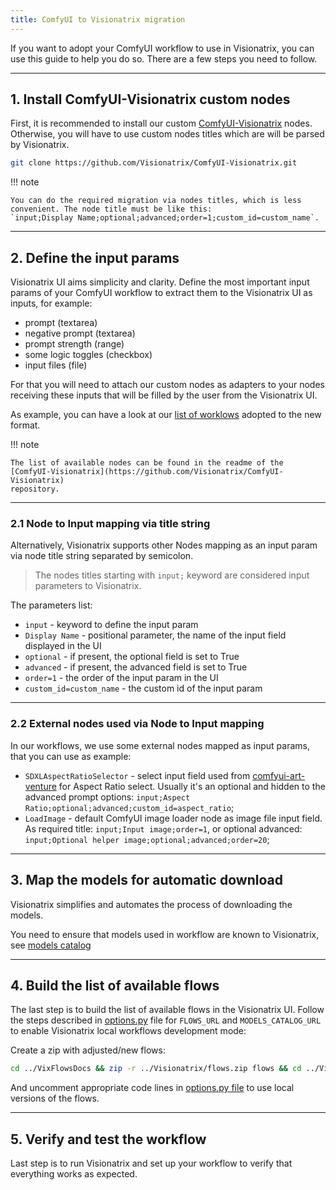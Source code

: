 ```yaml
---
title: ComfyUI to Visionatrix migration
---
```


If you want to adopt your ComfyUI workflow to use in Visionatrix, you
can use this guide to help you do so. There are a few steps you need to
follow.

---

## 1. Install ComfyUI-Visionatrix custom nodes

First, it is recommended to install our custom
[ComfyUI-Visionatrix](https://github.com/Visionatrix/ComfyUI-Visionatrix)
nodes. Otherwise, you will have to use custom nodes titles which are will
be parsed by Visionatrix.

``` bash
git clone https://github.com/Visionatrix/ComfyUI-Visionatrix.git
```

!!! note

    You can do the required migration via nodes titles, which is less
    convenient. The node title must be like this:
    `input;Display Name;optional;advanced;order=1;custom_id=custom_name`.

---

## 2. Define the input params

Visionatrix UI aims simplicity and clarity. Define the most important
input params of your ComfyUI workflow to extract them to the Visionatrix
UI as inputs, for example:

-   prompt (textarea)
-   negative prompt (textarea)
-   prompt strength (range)
-   some logic toggles (checkbox)
-   input files (file)

For that you will need to attach our custom nodes as adapters to your
nodes receiving these inputs that will be filled by the user from
the Visionatrix UI.

As example, you can have a look at our [list of worklows](https://github.com/Visionatrix/VixFlowsDocs/tree/main/flows)
adopted to the new format.

!!! note

    The list of available nodes can be found in the readme of the
    [ComfyUI-Visionatrix](https://github.com/Visionatrix/ComfyUI-Visionatrix)
    repository.

---

### 2.1 Node to Input mapping via title string

Alternatively, Visionatrix supports other Nodes mapping as an input
param via node title string separated by semicolon.

> The nodes titles starting with `input;` keyword are considered input parameters to Visionatrix.

The parameters list:

-   `input` - keyword to define the input param
-   `Display Name` - positional parameter, the name of the input field
    displayed in the UI
-   `optional` - if present, the optional field is set to True
-   `advanced` - if present, the advanced field is set to True
-   `order=1` - the order of the input param in the UI
-   `custom_id=custom_name` - the custom id of the input param

---

### 2.2 External nodes used via Node to Input mapping

In our workflows, we use some external nodes mapped as input params,
that you can use as example:

-   `SDXLAspectRatioSelector` - select input field used from
    [comfyui-art-venture](https://github.com/Visionatrix/comfyui-art-venture)
    for Aspect Ratio select. Usually it's an optional and hidden to the
    advanced prompt options:
    `input;Aspect Ratio;optional;advanced;custom_id=aspect_ratio`;
-   `LoadImage` - default ComfyUI image loader node as image file input
    field. As required title: `input;Input image;order=1`, or optional
    advanced: `input;Optional helper image;optional;advanced;order=20`;

---

## 3. Map the models for automatic download

Visionatrix simplifies and automates the process of downloading the models.

You need to ensure that models used in workflow are known to Visionatrix, see [models catalog](./models_catalog.md)

---

## 4. Build the list of available flows

The last step is to build the list of available flows in the Visionatrix
UI. Follow the steps described in
[options.py](https://github.com/Visionatrix/Visionatrix/blob/c93e8153bfe3e1bf55dddca65ee899edb7319cc7/visionatrix/options.py#L51-L67)
file for `FLOWS_URL` and `MODELS_CATALOG_URL` to enable Visionatrix
local workflows development mode:

Create a zip with adjusted/new flows:

``` bash
cd ../VixFlowsDocs && zip -r ../Visionatrix/flows.zip flows && cd ../Visionatrix
```

And uncomment appropriate code lines in [options.py file](https://github.com/Visionatrix/Visionatrix/blob/main/visionatrix/options.py)
to use local versions of the flows.

---

## 5. Verify and test the workflow

Last step is to run Visionatrix and set up your workflow to verify that
everything works as expected.

